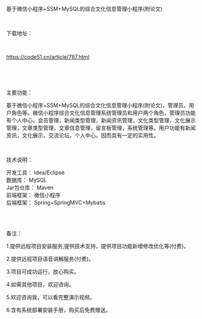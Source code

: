<p>基于微信小程序+SSM+MySQL的综合文化信息管理小程序(附论文)</p>

<p>&nbsp;</p>

<p>下载地址：</p>

<p>&nbsp;</p>

<p><a href="http://code51.cn/article/787.html">https://code51.cn/article/787.html</a></p>

<p>&nbsp;</p>

<p>&nbsp;</p>

<p>主要功能：</p>

<p><p>基于微信小程序+SSM+MySQL的综合文化信息管理小程序(附论文)，管理员，用户角色等。微信小程序综合文化信息管理系统管理员和用户两个角色，管理员功能有个人中心，会员管理，新闻类型管理，新闻资讯管理，文化类型管理，文化展示管理，文章类型管理，文章信息管理，留言板管理，系统管理等。用户功能有新闻资讯，文化展示，交流论坛，个人中心。因而具有一定的实用性。</p>
</p>

<p>&nbsp;</p>

<p>技术说明：</p>

<p><p>开发工具： Idea/Eclipse<br />
数据库： MySQL<br />
Jar包仓库： Maven<br />
前端框架： 微信小程序<br />
后端框架： Spring+SpringMVC+Mybatis<br />
&nbsp;</p>
</p>

<p>&nbsp;</p>

<p>备注：</p>

<p>1.提供远程项目安装服务,提供技术支持，提供项目功能新增修改优化等(付费)。</p>

<p>2.提供远程项目语音讲解服务(付费)。</p>

<p>3.项目可成功运行，放心购买。</p>

<p>4.如需其他项目，欢迎咨询。</p>

<p>5.欢迎咨询我，可以看完整演示视频。</p>

<p>6.含有系统部署安装手册，购买后免费赠送。</p>
